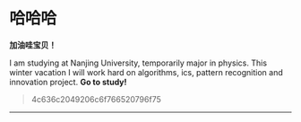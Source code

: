 # 哈哈哈

**加油哇宝贝！**

I am studying at Nanjing University, temporarily major in physics. This winter vacation I will work hard on algorithms, ics, pattern recognition and innovation project. **Go to study!**

> 4c636c2049206c6f766520796f75

--------------------------------------

